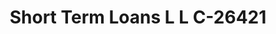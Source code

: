 ---
f_zip-code: 60110
f_state-code: IL
title: Short Term Loans L L C-26421
f_phone: 847-759-4600
f_city-only: Carpentersville
f_address: Meadowdale Shopping Carpentersville
f_location-unique-id: '26421'
slug: short-term-loans-l-l-c-26421
updated-on: '2024-05-30T13:46:58.046Z'
created-on: '2024-05-30T13:36:59.803Z'
published-on: '2024-05-30T13:54:32.469Z'
f_city-state: cms/city/carpentersville-il.md
f_company: cms/company/short-term-loans-l-l-c.md
f_state: cms/state/illinois.md
layout: '[payday-loan].html'
tags: payday-loan
---